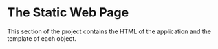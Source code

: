 # The Static Web Page
This section of the project contains the HTML of the application and the template of each object.

